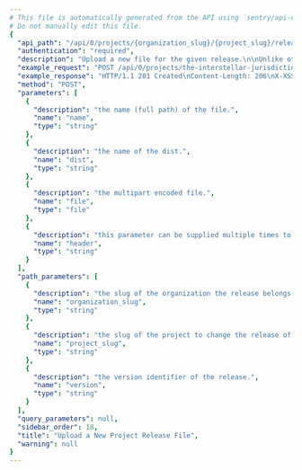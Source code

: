 ```yaml
---
# This file is automatically generated from the API using `sentry/api-docs/generator.py.`
# Do not manually edit this file.
{
  "api_path": "/api/0/projects/{organization_slug}/{project_slug}/releases/{version}/files/", 
  "authentication": "required", 
  "description": "Upload a new file for the given release.\n\nUnlike other API requests, files must be uploaded using the\ntraditional multipart/form-data content-type.\n\nThe optional 'name' attribute should reflect the absolute path\nthat this file will be referenced as. For example, in the case of\nJavaScript you might specify the full web URI.", 
  "example_request": "POST /api/0/projects/the-interstellar-jurisdiction/pump-station/releases/f7c3d6eaf43ece8866c5333a939d281a8460c551/files/ HTTP/1.1\nHost: sentry.io\nAuthorization: Bearer <token>\nContent-Type: multipart/form-data; boundary=f87e38af08e67c6cf636801aa4c854a3\n\n\"--f87e38af08e67c6cf636801aa4c854a3\\r\\nContent-Disposition: form-data; name=\\\"header\\\"\\r\\n\\r\\nContent-Type:text/plain; encoding=utf-8\\r\\n--f87e38af08e67c6cf636801aa4c854a3\\r\\nContent-Disposition: form-data; name=\\\"name\\\"\\r\\n\\r\\n/demo/hello.py\\r\\n--f87e38af08e67c6cf636801aa4c854a3\\r\\nContent-Disposition: form-data; name=\\\"file\\\"; filename=\\\"hello.py\\\"\\r\\n\\r\\nprint \\\"Hello World!\\\"\\r\\n--f87e38af08e67c6cf636801aa4c854a3--\\r\\n\"", 
  "example_response": "HTTP/1.1 201 Created\nContent-Length: 206\nX-XSS-Protection: 1; mode=block\nX-Content-Type-Options: nosniff\nContent-Language: en\nAccess-Control-Expose-Headers: X-Sentry-Error, Retry-After\nVary: Accept-Language, Cookie\nAccess-Control-Allow-Methods: GET, POST, HEAD, OPTIONS\nAllow: GET, POST, HEAD, OPTIONS\nAccess-Control-Allow-Origin: *\nAccess-Control-Allow-Headers: X-Sentry-Auth, X-Requested-With, Origin, Accept, Content-Type, Authentication, Authorization\nContent-Type: application/json\nX-Frame-Options: deny\n\n{\n  \"dateCreated\": \"2020-03-22T20:58:44.267649Z\", \n  \"dist\": null, \n  \"headers\": {\n    \"Content-Type\": \"text/plain; encoding=utf-8\"\n  }, \n  \"id\": \"5\", \n  \"name\": \"/demo/hello.py\", \n  \"sha1\": \"7dc0876d778eae1093028f7bf368d0b95a53ec1a\", \n  \"size\": 20\n}", 
  "method": "POST", 
  "parameters": [
    {
      "description": "the name (full path) of the file.", 
      "name": "name", 
      "type": "string"
    }, 
    {
      "description": "the name of the dist.", 
      "name": "dist", 
      "type": "string"
    }, 
    {
      "description": "the multipart encoded file.", 
      "name": "file", 
      "type": "file"
    }, 
    {
      "description": "this parameter can be supplied multiple times to attach headers to the file.  Each header is a string in the format `key:value`.  For instance it can be used to define a content type.", 
      "name": "header", 
      "type": "string"
    }
  ], 
  "path_parameters": [
    {
      "description": "the slug of the organization the release belongs to.", 
      "name": "organization_slug", 
      "type": "string"
    }, 
    {
      "description": "the slug of the project to change the release of.", 
      "name": "project_slug", 
      "type": "string"
    }, 
    {
      "description": "the version identifier of the release.", 
      "name": "version", 
      "type": "string"
    }
  ], 
  "query_parameters": null, 
  "sidebar_order": 18, 
  "title": "Upload a New Project Release File", 
  "warning": null
}
---
```

